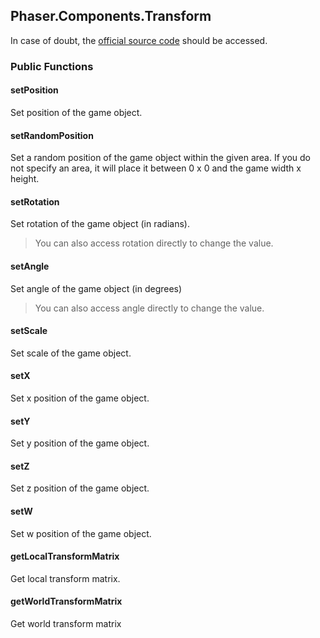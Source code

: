 ## Phaser.Components.Transform

In case of doubt, the [official source code](https://github.com/photonstorm/phaser) should be accessed.

### Public Functions

#### setPosition

Set position of the game object.

#### setRandomPosition

Set a random position of the game object within the given area.
If you do not specify an area, it will place it between 0 x 0 and the game width x height.

#### setRotation

Set rotation of the game object (in radians).

> You can also access rotation directly to change the value.

#### setAngle

Set angle of the game object (in degrees)

> You can also access angle directly to change the value.

#### setScale

Set scale of the game object.

#### setX

Set x position of the game object.

#### setY

Set y position of the game object.

#### setZ

Set z position of the game object.

#### setW

Set w position of the game object.

#### getLocalTransformMatrix

Get local transform matrix.

#### getWorldTransformMatrix

Get world transform matrix
